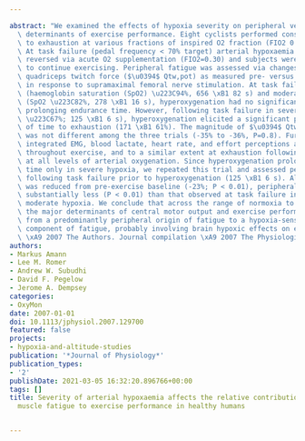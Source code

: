 ---
abstract: "We examined the effects of hypoxia severity on peripheral versus central\
  \ determinants of exercise performance. Eight cyclists performed constant-load exercise\
  \ to exhaustion at various fractions of inspired O2 fraction (FIO2 0.21/0.15/0.10).\
  \ At task failure (pedal frequency < 70% target) arterial hypoxaemia was surreptitiously\
  \ reversed via acute O2 supplementation (FIO2=0.30) and subjects were encouraged\
  \ to continue exercising. Peripheral fatigue was assessed via changes in potentiated\
  \ quadriceps twitch force ($\u0394$ Qtw,pot) as measured pre- versus post-exercise\
  \ in response to supramaximal femoral nerve stimulation. At task failure in normoxia\
  \ (haemoglobin saturation (SpO2) \u223C94%, 656 \xB1 82 s) and moderate hypoxia\
  \ (SpO2 \u223C82%, 278 \xB1 16 s), hyperoxygenation had no significant effect on\
  \ prolonging endurance time. However, following task failure in severe hypoxia (SpO2\
  \ \u223C67%; 125 \xB1 6 s), hyperoxygenation elicited a significant prolongation\
  \ of time to exhaustion (171 \xB1 61%). The magnitude of $\u0394$ Qtw,pot at exhaustion\
  \ was not different among the three trials (-35% to -36%, P=0.8). Furthermore, quadriceps\
  \ integrated EMG, blood lactate, heart rate, and effort perceptions all rose significantly\
  \ throughout exercise, and to a similar extent at exhaustion following hyperoxygenation\
  \ at all levels of arterial oxygenation. Since hyperoxygenation prolonged exercise\
  \ time only in severe hypoxia, we repeated this trial and assessed peripheral fatigue\
  \ following task failure prior to hyperoxygenation (125 \xB1 6 s). Although Qtw,pot\
  \ was reduced from pre-exercise baseline (-23%; P < 0.01), peripheral fatigue was\
  \ substantially less (P < 0.01) than that observed at task failure in normoxia and\
  \ moderate hypoxia. We conclude that across the range of normoxia to severe hypoxia,\
  \ the major determinants of central motor output and exercise performance switches\
  \ from a predominantly peripheral origin of fatigue to a hypoxia-sensitive central\
  \ component of fatigue, probably involving brain hypoxic effects on effort perception.\
  \ \xA9 2007 The Authors. Journal compilation \xA9 2007 The Physiological Society."
authors:
- Markus Amann
- Lee M. Romer
- Andrew W. Subudhi
- David F. Pegelow
- Jerome A. Dempsey
categories:
- OxyMon
date: 2007-01-01
doi: 10.1113/jphysiol.2007.129700
featured: false
projects:
- hypoxia-and-altitude-studies
publication: '*Journal of Physiology*'
publication_types:
- '2'
publishDate: 2021-03-05 16:32:20.896766+00:00
tags: []
title: Severity of arterial hypoxaemia affects the relative contributions of peripheral
  muscle fatigue to exercise performance in healthy humans

---
